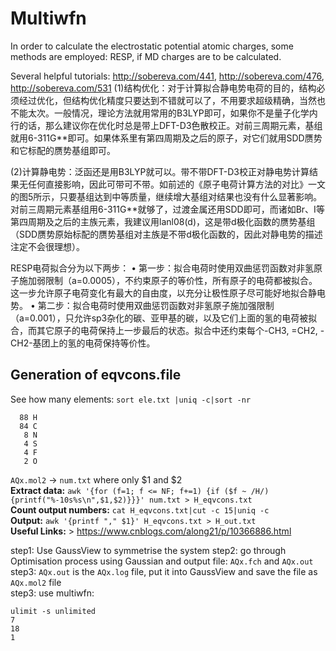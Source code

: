# Multiwfn


In order to calculate the electrostatic potential atomic charges, some methods are employed: RESP, if MD charges are to be calculated.

Several helpful tutorials: http://sobereva.com/441, http://sobereva.com/476, http://sobereva.com/531
(1)结构优化：对于计算拟合静电势电荷的目的，结构必须经过优化，但结构优化精度只要达到不错就可以了，不用要求超级精确，当然也不能太次。一般情况，理论方法就用常用的B3LYP即可，如果你不是量子化学内行的话，那么建议你在优化时总是带上DFT-D3色散校正。对前三周期元素，基组就用6-311G**即可。如果体系里有第四周期及之后的原子，对它们就用SDD赝势和它标配的赝势基组即可。

(2)计算静电势：泛函还是用B3LYP就可以。带不带DFT-D3校正对静电势计算结果无任何直接影响，因此可带可不带。如前述的《原子电荷计算方法的对比》一文的图5所示，只要基组达到中等质量，继续增大基组对结果也没有什么显著影响。对前三周期元素基组用6-311G**就够了，过渡金属还用SDD即可，而诸如Br、I等第四周期及之后的主族元素，我建议用lanl08(d)，这是带d极化函数的赝势基组（SDD赝势原始标配的赝势基组对主族是不带d极化函数的，因此对静电势的描述注定不会很理想）。

RESP电荷拟合分为以下两步：
• 第一步：拟合电荷时使用双曲惩罚函数对非氢原子施加弱限制（a=0.0005），不约束原子的等价性，所有原子的电荷都被拟合。这一步允许原子电荷变化有最大的自由度，以充分让极性原子尽可能好地拟合静电势。
• 第二步：拟合电荷时使用双曲惩罚函数对非氢原子施加强限制（a=0.001），只允许sp3杂化的碳、亚甲基的碳，以及它们上面的氢的电荷被拟合，而其它原子的电荷保持上一步最后的状态。拟合中还约束每个-CH3, =CH2, -CH2-基团上的氢的电荷保持等价性。

## Generation of eqvcons.file
See how many elements: `sort ele.txt |uniq -c|sort -nr`
```
  88 H
  84 C 
   8 N 
   4 S 
   4 F 
   2 O 
 ```
`AQx.mol2` -> `num.txt` where only $1 and $2  
**Extract data:**
`awk '{for (f=1; f <= NF; f+=1) {if ($f ~ /H/) {printf("%-10s%s\n",$1,$2)}}}' num.txt > H_eqvcons.txt `  
**Count output numbers:**
`cat H_eqvcons.txt|cut -c 15|uniq -c`  
**Output:**
`awk '{printf "," $1}' H_eqvcons.txt > H_out.txt`  
**Useful Links:** > https://www.cnblogs.com/along21/p/10366886.html

step1: Use GaussView to symmetrise the system
step2: go through Optimisation process using Gaussian and output file: `AQx.fch` and `AQx.out`
step3: `AQx.out` is the `AQx.log` file, put it into GaussView and save the file as `AQx.mol2` file  
step3: use multiwfn: 
```module load …
ulimit -s unlimited
7
18
1
```

